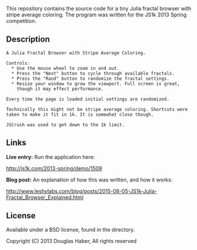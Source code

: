 This repository contains the source code for a tiny Julia fractal
browser with stripe average coloring.  The program was written for the
JS1k 2013 Spring competition.

## Description

```
A Julia Fractal Browser with Stripe Average Coloring.

Controls:
  * Use the mouse wheel to zoom in and out.
  * Press the "Next" button to cycle through available fractals.
  * Press the "Rand" button to randomize the fractal settings.
  * Resize your window to grow the viewport. Full screen is great,
    though it may effect performance.

Every time the page is loaded initial settings are randomized.

Technically this might not be stripe average coloring. Shortcuts were
taken to make it fit in 1k. It is somewhat close though.

JSCrush was used to get down to the 1k limit.
```


## Links

**Live entry:**  Run the application here:

http://js1k.com/2013-spring/demo/1509

**Blog post:**  An explanation of how this was written, and how it works:

http://www.leshylabs.com/blog/posts/2015-08-05-JS1k-Julia-Fractal_Browser_Explained.html

## License

Available under a BSD license, found in the directory.

Copyright (C) 2013 Douglas Haber, All rights reserved
